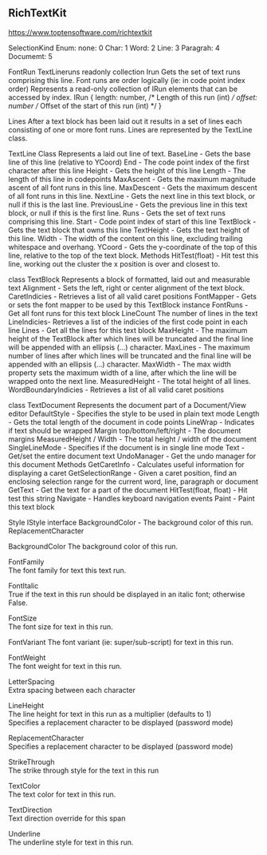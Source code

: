 ## RichTextKit
https://www.toptensoftware.com/richtextkit

SelectionKind Enum:
   none: 0
   Char: 1
   Word: 2 
   Line: 3
   Paragrah: 4
   Documemt: 5





FontRun TextLineruns readonly collection Irun
   Gets the set of text runs comprising this line.
   Font runs are order logically (ie: in code point index order)
      Represents a read-only collection of IRun elements that can be accessed by index.
   IRun { 
      length: number,  /* Length of this run (int) */
      offset: number   /* Offset of the start of this run (int) */
   }

Lines
After a text block has been laid out it results in a set of lines each consisting of one or more font runs.
Lines are represented by the TextLine class.

TextLine Class
   Represents a laid out line of text.
   BaseLine - Gets the base line of this line (relative to YCoord)
   End - The code point index of the first character after this line
   Height - Gets the height of this line
   Length - The length of this line in codepoints
   MaxAscent - Gets the maximum magnitude ascent of all font runs in this line.
   MaxDescent - Gets the maximum descent of all font runs in this line.
   NextLine - Gets the next line in this text block, or null if this is the last line.
   PreviousLine	- Gets the previous line in this text block, or null if this is the first line.
   Runs - Gets the set of text runs comprising this line.
   Start - Code point index of start of this line
   TextBlock - Gets the text block that owns this line
   TextHeight - Gets the text height of this line.
   Width - The width of the content on this line, excluding trailing whitespace and overhang.
   YCoord - Gets the y-coordinate of the top of this line, relative to the top of the text block.
Methods
   HitTest(float) - Hit test this line, working out the cluster the x position is over and closest to.


class TextBlock
   Represents a block of formatted, laid out and measurable text
   Alignment - Sets the left, right or center alignment of the text block.
   CaretIndicies - Retrieves a list of all valid caret positions
   FontMapper - Gets or sets the font mapper to be used by this TextBlock instance
   FontRuns - Get all font runs for this text block
   LineCount The number of lines in the text
   LineIndicies- Retrieves a list of the indicies of the first code point in each line
   Lines - Get all the lines for this text block
   MaxHeight - The maximum height of the TextBlock after which lines will be truncated 
      and the final line will be appended with an ellipsis (...) character.
   MaxLines - The maximum number of lines after which lines will be truncated and the 
      final line will be appended with an ellipsis (...) character.
   MaxWidth - The max width property sets the maximum width of a line, after which the line will be wrapped onto the next line.
   MeasuredHeight - The total height of all lines.
   WordBoundaryIndicies - Retrieves a list of all valid caret positions

class TextDocument
   Represents the document part of a Document/View editor
   DefaultStyle - Specifies the style to be used in plain text mode
   Length - Gets the total length of the document in code points
   LineWrap - Indicates if text should be wrapped
   Margin top/bottom/left/right - The document margins
   MeasuredHeight / Width - The total height / width of the document
   SingleLineMode - Specifies if the document is in single line mode
   Text - Get/set the entire document text
   UndoManager - Get the undo manager for this document
Methods
   GetCaretInfo - Calculates useful information for displaying a caret
   GetSelectionRange - Given a caret position, find an enclosing selection range for the current word, line, paragraph or document
   GetText - Get the text for a part of the document
   HitTest(float, float) - Hit test this string
   Navigate - Handles keyboard navigation events
   Paint - Paint this text block


Style
IStyle interface
   BackgroundColor - The background color of this run.
ReplacementCharacter





BackgroundColor	
The background color of this run.

FontFamily	
The font family for text this text run.

FontItalic	
True if the text in this run should be displayed in an italic font; otherwise False.

FontSize	
The font size for text in this run.

FontVariant	
The font variant (ie: super/sub-script) for text in this run.

FontWeight	
The font weight for text in this run.

LetterSpacing	
Extra spacing between each character

LineHeight	
The line height for text in this run as a multiplier (defaults to 1)	
Specifies a replacement character to be displayed (password mode)

ReplacementCharacter	
Specifies a replacement character to be displayed (password mode)

StrikeThrough	
The strike through style for the text in this run

TextColor	
The text color for text in this run.

TextDirection	
Text direction override for this span

Underline	
The underline style for text in this run.